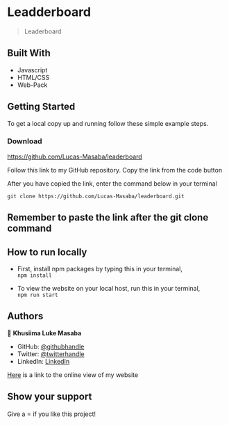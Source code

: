 # Leadderboard

> Leaderboard


## Built With

- Javascript
- HTML/CSS
- Web-Pack

## Getting Started


To get a local copy up and running follow these simple example steps.

### Download 
https://github.com/Lucas-Masaba/leaderboard
 
Follow this link to my GitHub repository. Copy the link from the code button
 
After you have copied the link, enter the command below in your terminal
 
`git clone https://github.com/Lucas-Masaba/leaderboard.git`

## Remember to paste the link after the git clone command 

## How to run locally

- First, install npm packages by typing this in your terminal, <br>
`npm install`

- To view the website on your local host, run this in your terminal, <br>
`npm run start`


## Authors

👤 **Khusiima Luke Masaba**

- GitHub: [@githubhandle](https://github.com/Lucas-Masaba)
- Twitter: [@twitterhandle](https://twitter.com/MasabaLuke)
- LinkedIn: [LinkedIn](https://linkedin.com/in/khusiima-luke-masaba-59060a121)



[Here](https://lucas-masaba.github.io/leaderboard/dist) is a link to the online view of my website



## Show your support

Give a ⭐️ if you like this project!

